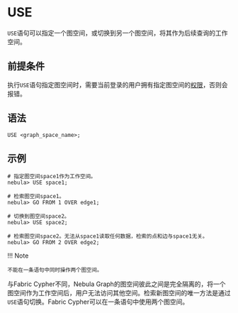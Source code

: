 # USE

`USE`语句可以指定一个图空间，或切换到另一个图空间，将其作为后续查询的工作空间。

## 前提条件

执行`USE`语句指定图空间时，需要当前登录的用户拥有指定图空间的[权限](../../7.data-security/1.authentication/1.authentication.md)，否则会报错。

## 语法

```ngql
USE <graph_space_name>;
```

## 示例

```ngql
# 指定图空间space1作为工作空间。
nebula> USE space1;

# 检索图空间space1。
nebula> GO FROM 1 OVER edge1;

# 切换到图空间space2。
nebula> USE space2;

# 检索图空间space2。无法从space1读取任何数据，检索的点和边与space1无关。
nebula> GO FROM 2 OVER edge2;
```

!!! Note

    不能在一条语句中同时操作两个图空间。

与Fabric Cypher不同，Nebula Graph的图空间彼此之间是完全隔离的，将一个图空间作为工作空间后，用户无法访问其他空间。检索新图空间的唯一方法是通过`USE`语句切换。Fabric Cypher可以在一条语句中使用两个图空间。

